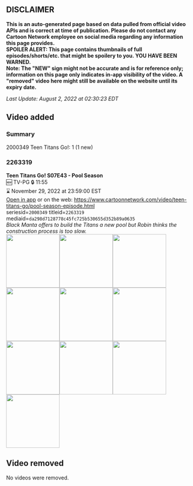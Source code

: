 ## DISCLAIMER
**This is an auto-generated page based on data pulled from official video APIs and is correct at time of publication. Please do not contact any Cartoon Network employee on social media regarding any information this page provides.**  
**SPOILER ALERT: This page contains thumbnails of full episodes/shorts/etc. that might be spoilery to you. YOU HAVE BEEN WARNED.**  
**Note: The "NEW" sign might not be accurate and is for reference only; information on this page only indicates in-app visibility of the video. A "removed" video here might still be available on the website until its expiry date.**  

_Last Update: August 2, 2022 at 02:30:23 EDT_
## Video added
### Summary
2000349 Teen Titans Go!: 1 (1 new)  
### 2263319
**Teen Titans Go! S07E43 - Pool Season**  
🆕 TV-PG 🔒 11:55  
⌛ November 29, 2022 at 23:59:00 EST  
[Open in app](https://cnvideo.sercomkc.org/redirector.html?type=cnapp&seriesid=2000349&titleid=2263319&mediaid=da298d7128778c45fc725b530655d352b89a0635) or on the web: https://www.cartoonnetwork.com/video/teen-titans-go/pool-season-episode.html  
seriesid=`2000349` titleid=`2263319` mediaid=`da298d7128778c45fc725b530655d352b89a0635`  
_Black Manta offers to build the Titans a new pool but Robin thinks the construction process is too slow._  
<a href="https://s3.amazonaws.com/cartoonorchestrator/2263319_001_1280x720.jpg"><img src="https://s3.amazonaws.com/cartoonorchestrator/2263319_001_640x360.jpg" height="144px" /></a><a href="https://s3.amazonaws.com/cartoonorchestrator/2263319_002_1280x720.jpg"><img src="https://s3.amazonaws.com/cartoonorchestrator/2263319_002_640x360.jpg" height="144px" /></a><a href="https://s3.amazonaws.com/cartoonorchestrator/2263319_003_1280x720.jpg"><img src="https://s3.amazonaws.com/cartoonorchestrator/2263319_003_640x360.jpg" height="144px" /></a><a href="https://s3.amazonaws.com/cartoonorchestrator/2263319_004_1280x720.jpg"><img src="https://s3.amazonaws.com/cartoonorchestrator/2263319_004_640x360.jpg" height="144px" /></a><a href="https://s3.amazonaws.com/cartoonorchestrator/2263319_005_1280x720.jpg"><img src="https://s3.amazonaws.com/cartoonorchestrator/2263319_005_640x360.jpg" height="144px" /></a><a href="https://s3.amazonaws.com/cartoonorchestrator/2263319_006_1280x720.jpg"><img src="https://s3.amazonaws.com/cartoonorchestrator/2263319_006_640x360.jpg" height="144px" /></a><a href="https://s3.amazonaws.com/cartoonorchestrator/2263319_007_1280x720.jpg"><img src="https://s3.amazonaws.com/cartoonorchestrator/2263319_007_640x360.jpg" height="144px" /></a><a href="https://s3.amazonaws.com/cartoonorchestrator/2263319_008_1280x720.jpg"><img src="https://s3.amazonaws.com/cartoonorchestrator/2263319_008_640x360.jpg" height="144px" /></a><a href="https://s3.amazonaws.com/cartoonorchestrator/2263319_009_1280x720.jpg"><img src="https://s3.amazonaws.com/cartoonorchestrator/2263319_009_640x360.jpg" height="144px" /></a><a href="https://s3.amazonaws.com/cartoonorchestrator/2263319_010_1280x720.jpg"><img src="https://s3.amazonaws.com/cartoonorchestrator/2263319_010_640x360.jpg" height="144px" /></a>
## Video removed
No videos were removed.  
